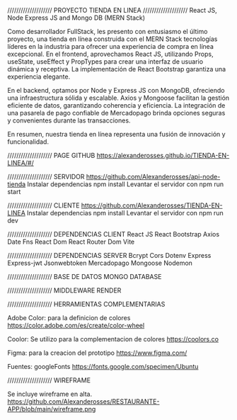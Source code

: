 ////////////////////  PROYECTO TIENDA EN LINEA  ////////////////////
React JS, Node Express JS and Mongo DB (MERN Stack)

Como desarrollador FullStack, les presento con entusiasmo el último proyecto, una tienda en línea construida con el MERN Stack tecnologías líderes en la industria para ofrecer una experiencia de compra en línea excepcional. En el frontend, aprovechamos React JS, utilizando Props, useState, useEffect y PropTypes para crear una interfaz de usuario dinámica y receptiva. La implementación de React Bootstrap garantiza una experiencia elegante.

En el backend, optamos por Node y Express JS con MongoDB, ofreciendo una infraestructura sólida y escalable. Axios y Mongoose facilitan la gestión eficiente de datos, garantizando coherencia y eficiencia. La integración de una pasarela de pago confiable de Mercadopago brinda opciones seguras y convenientes durante las transacciones.

En resumen, nuestra tienda en línea representa una fusión de innovación y funcionalidad.

////////////////////  PAGE GITHUB
https://alexanderosses.github.io/TIENDA-EN-LINEA/#/

////////////////////  SERVIDOR 
https://github.com/Alexanderosses/api-node-tienda
Instalar dependencias npm install
Levantar el servidor con npm run start

////////////////////  CLIENTE
https://github.com/Alexanderosses/TIENDA-EN-LINEA
Instalar dependencias npm install
Levantar el servidor con npm run dev

////////////////////  DEPENDENCIAS CLIENT
React JS
React Bootstrap
Axios
Date Fns
React Dom
React Router Dom
Vite

////////////////////  DEPENDENCIAS SERVER
Bcrypt
Cors
Dotenv
Express
Express-jwt
Jsonwebtoken
Mercadopago
Mongoose
Nodemon

//////////////////// BASE DE DATOS
MONGO DATABASE

//////////////////// MIDDLEWARE
RENDER

////////////////////  HERRAMIENTAS COMPLEMENTARIAS  

Adobe Color: para la definicion de colores
https://color.adobe.com/es/create/color-wheel

Coolor: Se utilizo para la complementacion de colores
https://coolors.co

Figma: para la creacion del prototipo
https://www.figma.com/

Fuentes: googleFonts
https://fonts.google.com/specimen/Ubuntu


////////////////////  WIREFRAME  

Se incluye wireframe en alta.
https://github.com/Alexanderosses/RESTAURANTE-APP/blob/main/wireframe.png